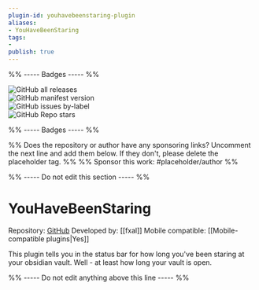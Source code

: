 ```yaml
---
plugin-id: youhavebeenstaring-plugin
aliases:
- YouHaveBeenStaring
tags: 
- 
publish: true
---
```


%% ----- Badges ----- %%

![GitHub all releases](https://img.shields.io/github/downloads/fxal/obsidian-youhavebeenstaring-plugin/total?color=573E7A&logo=github&style=for-the-badge)   
![GitHub manifest version](https://img.shields.io/github/manifest-json/v/fxal/obsidian-youhavebeenstaring-plugin?color=573E7A&logo=github&style=for-the-badge)   
![GitHub issues by-label](https://img.shields.io/github/issues/fxal/obsidian-youhavebeenstaring-plugin/help%20wanted?color=573E7A&logo=github&style=for-the-badge)   
![GitHub Repo stars](https://img.shields.io/github/stars/fxal/obsidian-youhavebeenstaring-plugin?color=573E7A&logo=github&style=for-the-badge)

%% ----- Badges ----- %%

%% Does the repository or author have any sponsoring links? Uncomment the next line and add them below. If they don't, please delete the placeholder tag. %%
%% Sponsor this work: #placeholder/author %%

%% ----- Do not edit this section ----- %%

# YouHaveBeenStaring

Repository: [GitHub](https://github.com/fxal/obsidian-youhavebeenstaring-plugin)
Developed by: [[fxal]]
Mobile compatible: [[Mobile-compatible plugins|Yes]]

This plugin tells you in the status bar for how long you've been staring at your obsidian vault. Well - at least how long your vault is open.

%% ----- Do not edit anything above this line ----- %% 
